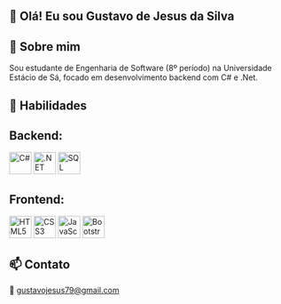## 👋 Olá! Eu sou Gustavo de Jesus da Silva

## 💼 Sobre mim

Sou estudante de Engenharia de Software (8º período) na Universidade Estácio de Sá, focado em desenvolvimento backend com C# e .Net. 

## 🚀 Habilidades

## Backend: 
<img src="https://cdn.jsdelivr.net/gh/devicons/devicon/icons/csharp/csharp-original.svg" alt="C#" width="40" height="40"/>
<img src="https://cdn.jsdelivr.net/gh/devicons/devicon/icons/dot-net/dot-net-original.svg" alt=".NET" width="40" height="40"/>
<img src="https://cdn.jsdelivr.net/gh/devicons/devicon/icons/microsoftsqlserver/microsoftsqlserver-plain.svg" alt="SQL Server" width="40" height="40"/>

## Frontend: 
<img src="https://cdn.jsdelivr.net/gh/devicons/devicon/icons/html5/html5-original.svg" alt="HTML5" width="40" height="40"/>
<img src="https://cdn.jsdelivr.net/gh/devicons/devicon/icons/css3/css3-original.svg" alt="CSS3" width="40" height="40"/>
<img src="https://cdn.jsdelivr.net/gh/devicons/devicon/icons/javascript/javascript-original.svg" alt="JavaScript" width="40" height="40"/>
<img src="https://cdn.jsdelivr.net/gh/devicons/devicon/icons/bootstrap/bootstrap-original.svg" alt="Bootstrap" width="40" height="40"/>

## 📫 Contato

📧 gustavojesus79@gmail.com
